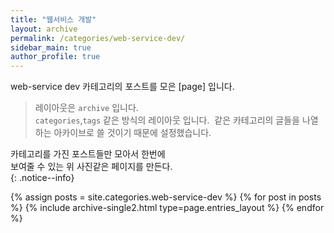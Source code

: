 ```yaml
---
title: "웹서비스 개발"
layout: archive
permalink: /categories/web-service-dev/
sidebar_main: true
author_profile: true
---
```


web-service dev 카테고리의 포스트를 모은 [page] 입니다.    
> 레이아웃은 `archive` 입니다.  
> `categories`,`tags`  같은 방식의 레이아웃 입니다.
>  같은 카테고리의 글들을 나열하는 아카이브로 
>  쓸 것이기 때문에 설정했습니다.

카테고리를 가진 포스트들만 모아서 한번에  
보여줄 수 있는 위 사진같은 페이지를 만든다.  
{: .notice--info}

{% assign posts = site.categories.web-service-dev %}
{% for post in posts %} {% include archive-single2.html type=page.entries_layout %} {% endfor %}
